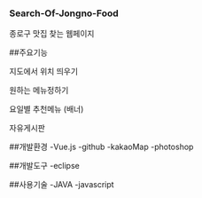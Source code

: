 ### Search-Of-Jongno-Food

종로구 맛집 찾는 웹페이지

##주요기능

지도에서 위치 띄우기

원하는 메뉴정하기

요일별 추천메뉴 (배너)

자유게시판


##개발환경 -Vue.js -github -kakaoMap -photoshop

##개발도구 -eclipse

##사용기술 -JAVA -javascript

